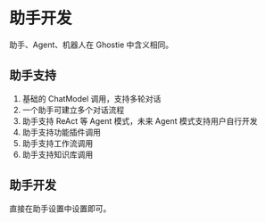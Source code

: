 # 助手开发

助手、Agent、机器人在 Ghostie 中含义相同。

## 助手支持

1. 基础的 ChatModel 调用，支持多轮对话
2. 一个助手可建立多个对话流程
3. 助手支持 ReAct 等 Agent 模式，未来 Agent 模式支持用户自行开发
4. 助手支持功能插件调用
5. 助手支持工作流调用
6. 助手支持知识库调用

## 助手开发

直接在助手设置中设置即可。
